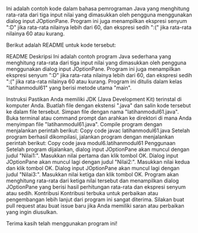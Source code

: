 Ini adalah contoh kode dalam bahasa pemrograman Java yang menghitung rata-rata dari tiga input nilai yang dimasukkan oleh pengguna menggunakan dialog input JOptionPane. Program ini juga menampilkan ekspresi senyum ":D" jika rata-rata nilainya lebih dari 60, dan ekspresi sedih ":(" jika rata-rata nilainya 60 atau kurang.

Berikut adalah README untuk kode tersebut:

README
Deskripsi
Ini adalah contoh program Java sederhana yang menghitung rata-rata dari tiga input nilai yang dimasukkan oleh pengguna menggunakan dialog input JOptionPane. Program ini juga menampilkan ekspresi senyum ":D" jika rata-rata nilainya lebih dari 60, dan ekspresi sedih ":(" jika rata-rata nilainya 60 atau kurang. Program ini ditulis dalam kelas "latihanmodul61" yang berisi metode utama "main".

Instruksi
Pastikan Anda memiliki JDK (Java Development Kit) terinstal di komputer Anda.
Buatlah file dengan ekstensi ".java" dan salin kode tersebut ke dalam file tersebut.
Simpan file dengan nama "latihanmodul61.java".
Buka terminal atau command prompt dan arahkan ke direktori di mana Anda menyimpan file "latihanmodul61.java".
Compile program dengan menjalankan perintah berikut:
Copy code
javac latihanmodul61.java
Setelah program berhasil dikompilasi, jalankan program dengan menjalankan perintah berikut:
Copy code
java modul6.latihanmodul61
Penggunaan
Setelah program dijalankan, dialog input JOptionPane akan muncul dengan judul "Nilai1:".
Masukkan nilai pertama dan klik tombol OK.
Dialog input JOptionPane akan muncul lagi dengan judul "Nilai2:".
Masukkan nilai kedua dan klik tombol OK.
Dialog input JOptionPane akan muncul lagi dengan judul "Nilai3:".
Masukkan nilai ketiga dan klik tombol OK.
Program akan menghitung rata-rata dari ketiga nilai tersebut dan menampilkan dialog JOptionPane yang berisi hasil perhitungan rata-rata dan ekspresi senyum atau sedih.
Kontribusi
Kontribusi terbuka untuk perbaikan atau pengembangan lebih lanjut dari program ini sangat diterima. Silakan buat pull request atau buat issue baru jika Anda memiliki saran atau perbaikan yang ingin diusulkan.

Terima kasih telah menggunakan program ini!
